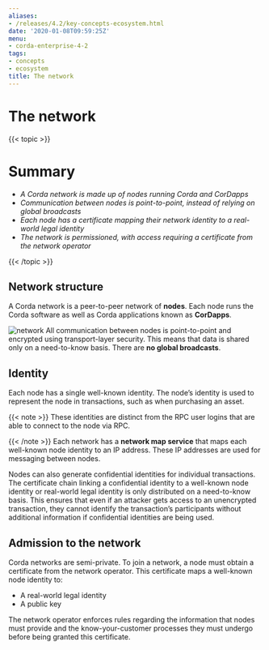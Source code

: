 ```yaml
---
aliases:
- /releases/4.2/key-concepts-ecosystem.html
date: '2020-01-08T09:59:25Z'
menu:
- corda-enterprise-4-2
tags:
- concepts
- ecosystem
title: The network
---
```



# The network


{{< topic >}}

# Summary


* *A Corda network is made up of nodes running Corda and CorDapps*
* *Communication between nodes is point-to-point, instead of relying on global broadcasts*
* *Each node has a certificate mapping their network identity to a real-world legal identity*
* *The network is permissioned, with access requiring a certificate from the network operator*


{{< /topic >}}

## Network structure

A Corda network is a peer-to-peer network of **nodes**. Each node runs the Corda software as well as Corda applications
known as **CorDapps**.

![network](/en/images/network.png "network")
All communication between nodes is point-to-point and encrypted using transport-layer security. This means that data is
shared only on a need-to-know basis. There are **no global broadcasts**.


## Identity

Each node has a single well-known identity. The node’s identity is used to represent the node in transactions, such as
when purchasing an asset.

{{< note >}}
These identities are distinct from the RPC user logins that are able to connect to the node via RPC.

{{< /note >}}
Each network has a **network map service** that maps each well-known node identity to an IP address. These IP
addresses are used for messaging between nodes.

Nodes can also generate confidential identities for individual transactions. The certificate chain linking a
confidential identity to a well-known node identity or real-world legal identity is only distributed on a need-to-know
basis. This ensures that even if an attacker gets access to an unencrypted transaction, they cannot identify the
transaction’s participants without additional information if confidential identities are being used.


## Admission to the network

Corda networks are semi-private. To join a network, a node must obtain a certificate from the network operator. This
certificate maps a well-known node identity to:


* A real-world legal identity
* A public key

The network operator enforces rules regarding the information that nodes must provide and the know-your-customer
processes they must undergo before being granted this certificate.

